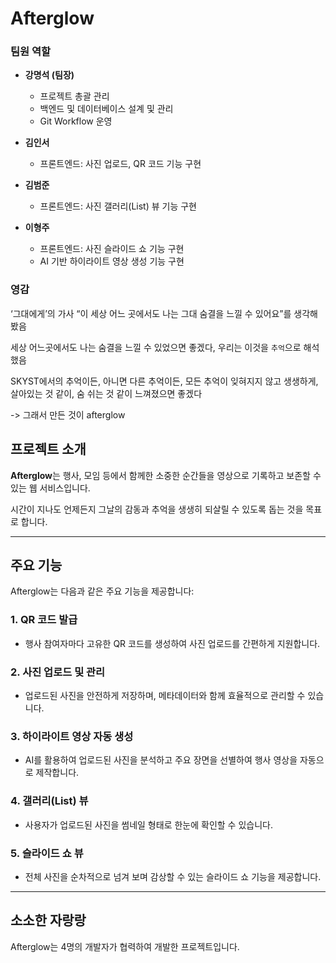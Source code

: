 # Afterglow

### 팀원 역할

- **강명석 (팀장)**

  - 프로젝트 총괄 관리
  - 백엔드 및 데이터베이스 설계 및 관리
  - Git Workflow 운영

- **김인서**

  - 프론트엔드: 사진 업로드, QR 코드 기능 구현

- **김범준**

  - 프론트엔드: 사진 갤러리(List) 뷰 기능 구현

- **이형주**
  - 프론트엔드: 사진 슬라이드 쇼 기능 구현
  - AI 기반 하이라이트 영상 생성 기능 구현

### 영감

‘그대에게’의 가사 “이 세상 어느 곳에서도 나는 그대 숨결을 느낄 수 있어요”를 생각해봤음

세상 어느곳에서도 나는 숨결을 느낄 수 있었으면 좋겠다, 우리는 이것을 `추억`으로 해석했음

SKYST에서의 추억이든, 아니면 다른 추억이든, 모든 추억이 잊혀지지 않고 생생하게, 살아있는 것 같이, 숨 쉬는 것 같이 느껴졌으면 좋겠다

-> 그래서 만든 것이 afterglow

## 프로젝트 소개

**Afterglow**는 행사, 모임 등에서 함께한 소중한 순간들을 영상으로 기록하고 보존할 수 있는 웹 서비스입니다.  

시간이 지나도 언제든지 그날의 감동과 추억을 생생히 되살릴 수 있도록 돕는 것을 목표로 합니다.


---

## 주요 기능

Afterglow는 다음과 같은 주요 기능을 제공합니다:

### 1. QR 코드 발급

- 행사 참여자마다 고유한 QR 코드를 생성하여 사진 업로드를 간편하게 지원합니다.

### 2. 사진 업로드 및 관리

- 업로드된 사진을 안전하게 저장하며, 메타데이터와 함께 효율적으로 관리할 수 있습니다.

### 3. 하이라이트 영상 자동 생성

- AI를 활용하여 업로드된 사진을 분석하고 주요 장면을 선별하여 행사 영상을 자동으로 제작합니다.

### 4. 갤러리(List) 뷰

- 사용자가 업로드된 사진을 썸네일 형태로 한눈에 확인할 수 있습니다.

### 5. 슬라이드 쇼 뷰

- 전체 사진을 순차적으로 넘겨 보며 감상할 수 있는 슬라이드 쇼 기능을 제공합니다.

---

## 소소한 자랑랑

Afterglow는 4명의 개발자가 협력하여 개발한 프로젝트입니다.